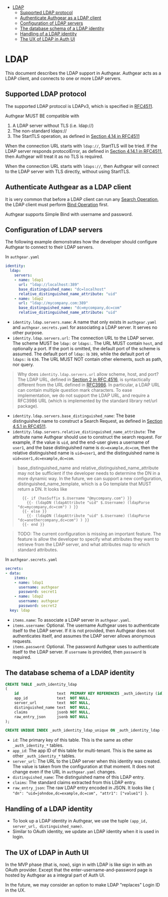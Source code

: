 - [LDAP](#ldap)
  * [Supported LDAP protocol](#supported-ldap-protocol)
  * [Authenticate Authgear as a LDAP client](#authenticate-authgear-as-a-ldap-client)
  * [Configuration of LDAP servers](#configuration-of-ldap-servers)
  * [The database schema of a LDAP identity](#the-database-schema-of-a-ldap-identity)
  * [Handling of a LDAP identity](#handling-of-a-ldap-identity)
  * [The UX of LDAP in Auth UI](#the-ux-of-ldap-in-auth-ui)

# LDAP

This document describes the LDAP support in Authgear. Authgear acts as a LDAP client, and connects to one or more LDAP servers.

## Supported LDAP protocol

The supported LDAP protocol is LDAPv3, which is specified in [RFC4511](https://datatracker.ietf.org/doc/html/rfc4511).

Authgear MUST BE compatible with

1. A LDAP server without TLS (i.e. ldap://)
2. The non-standard ldaps://
3. The StartTLS operation, as defined in [Section 4.14 in RFC4511](https://datatracker.ietf.org/doc/html/rfc4511#section-4.14)

When the connection URL starts with `ldap://`, StartTLS will be tried.
If the LDAP server responds protocolError, as defined in [Section 4.14.1 in RFC4511](https://datatracker.ietf.org/doc/html/rfc4511#section-4.14.1),
then Authgear will treat it as no TLS is required.

When the connection URL starts with `ldaps://`, then Authgear will connect to the LDAP server with TLS directly, without using StartTLS.

## Authenticate Authgear as a LDAP client

It is very common that before a LDAP client can run any [Search Operation](https://datatracker.ietf.org/doc/html/rfc4511#section-4.5),
the LDAP client must perform [Bind Operation](https://datatracker.ietf.org/doc/html/rfc4511#section-4.2) first.

Authgear supports Simple Bind with username and password.

## Configuration of LDAP servers

The following example demonstrates how the developer should configure Authgear to connect to their LDAP servers.

In `authgear.yaml`

```yaml
identity:
  ldap:
    servers:
    - name: ldap1
      url: "ldap://localhost:389"
      base_distinguished_name: "dc=localhost"
      relative_distinguished_name_attribute: "uid"
    - name: ldap2
      url: "ldap://mycompany.com:389"
      base_distinguished_name: "dc=mycompany,dc=com"
      relative_distinguished_name_attribute: "uid"
```

- `identity.ldap.servers.name`: A name that only exists in `authgear.yaml` and `authgear.secrets.yaml` for associating a LDAP server. It serves no other purpose.
- `identity.ldap.servers.url`: The connection URL to the LDAP server. The scheme MUST be `ldap:` or `ldaps:`. The URL MUST contain `host`, and optionally a port. If the port is omitted, the default port of the scheme is assumed. The default port of `ldap:` is `389`, while the default port of `ldaps:` is `636`. The URL MUST NOT contain other elements, such as path, nor query.

> Why does `identity.ldap.servers.url` allow scheme, host, and port?
> The LDAP URL, defined in [Section 2 in RFC 4516](https://datatracker.ietf.org/doc/html/rfc4516#section-2), is syntactically different from the URL defined in [RFC3986](https://datatracker.ietf.org/doc/html/rfc3986).
> In particular, a LDAP URL can contain multiple question mark characters.
> To ease implementation, we do not support the LDAP URL, and require a RFC3986 URL (which is implemented by the standard library net/url package).

- `identity.ldap.servers.base_distinguished_name`: The base distinguished name to construct a Search Request, as defined in [Section 4.5.1 in RFC4511](https://datatracker.ietf.org/doc/html/rfc4511#section-4.5.1).
- `identity.ldap.servers.relative_distinguished_name_attribute`: The attribute name Authgear should use to construct the search request. For example, if the value is `uid`, and the end-user gives a username of `user1`, and the base distinguished name is `dc=example,dc=com`, then the relative distinguished name is `uid=user1`, and the distinguished name is `uid=user1,dc=example,dc=com`.

> base_distinguished_name and relative_distinguished_name_attribute may not be sufficient if the developer needs to determine the DN in a more dynamic way.
> In the future, we can support a new configuration, distinguished_name_template, which is a Go template that MUST return a DN.
> It looks like
> ```
>   {{- if (hasSuffix $.Username "@mycompany.com") }}
>     {{- (ldapDN (ldapAttribute "uid" $.Username) (ldapParse "dc=mycompany,dc=com") ) }}
>   {{- else }}
>     {{- (ldapDN (ldapAttribute "uid" $.Username) (ldapParse "dc=anothercompany,dc=com") ) }}
>   {{- end }}
> ```

> TODO: The current configuration is missing an important feature. The feature is allow the developer to specify what attributes they want to retrieve from the LDAP server, and
> what attributes map to which standard attributes.

In `authgear.secrets.yaml`

```yaml
secrets:
- data:
    items:
    - name: ldap1
      username: authgear
      password: secret1
    - name: ldap2
      username: authgear
      password: secret2
  key: ldap
```

- `items.name`: To associate a LDAP server in `authgear.yaml`.
- `items.username`: Optional. The username Authgear uses to authenticate itself to the LDAP server. If it is not provided, then Authgear does not authenticates itself, and assumes the LDAP server allows anonymous requests.
- `items.password`: Optional. The password Authgear uses to authenticate itself to the LDAP server. If `username` is provided, then `password` is required.

## The database schema of a LDAP identity

```sql
CREATE TABLE _auth_identity_ldap
(
    id                 text  PRIMARY KEY REFERENCES _auth_identity (id),
    app_id             text  NOT NULL,
    server_url         text  NOT NULL,
    distinguished_name text  NOT NULL,
    claims             jsonb NOT NULL,
    raw_entry_json     jsonb NOT NULL
);

CREATE UNIQUE INDEX _auth_identity_ldap_unique ON _auth_identity_ldap (app_id, server_url, distinguished_name);
```

- `id`: The primary key of this table. This is the same as other `_auth_identity_*` tables.
- `app_id`: The app ID of this table for multi-tenant. This is the same as other `_auth_identity_*` tables.
- `server_url`: The URL to the LDAP server when this identity was created. The value is taken from the configuration at that moment. It does not change even if the URL in `authgear.yaml` changes.
- `distinguished_name`: The distinguished name of this LDAP entry.
- `claims`: The standard claims extracted from this LDAP entry.
- `raw_entry_json`: The raw LDAP entry encoded in JSON. It looks like `{ "dn": "uid=johndoe,dc=example,dc=com", "attr1": ["value1"] }`.

## Handling of a LDAP identity

- To look up a LDAP identity in Authgear, we use the tuple `(app_id, server_url, distinguished_name)`.
- Similar to OAuth identity, we update an LDAP identity when it is used in login.

## The UX of LDAP in Auth UI

In the MVP phase (that is, now), sign in with LDAP is like sign in with an OAuth provider.
Except that the enter-username-and-password page is hosted by Authgear as a integral part of Auth UI.

In the future, we may consider an option to make LDAP "replaces" Login ID in the UX.
